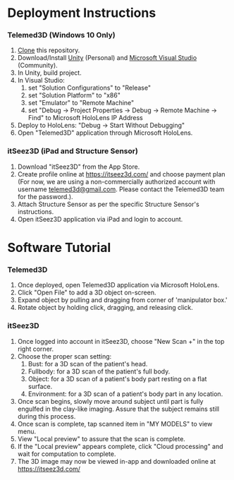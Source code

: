 # Deployment Instructions
### Telemed3D (Windows 10 Only)
1. [Clone](https://help.github.com/articles/cloning-a-repository/) this repository.
2. Download/Install [Unity](https://store.unity.com/) (Personal) and [Microsoft Visual Studio](https://www.visualstudio.com/downloads/) (Community).
3. In Unity, build project.
4. In Visual Studio:
    1. set "Solution Configurations" to "Release"
    2. set "Solution Platform" to "x86"
    3. set "Emulator" to "Remote Machine"
    4. set "Debug -> Project Properties -> Debug -> Remote Machine -> Find" to Microsoft HoloLens IP Address
5. Deploy to HoloLens: "Debug -> Start Without Debugging"
6. Open "Telemed3D" application through Microsoft HoloLens.

### itSeez3D (iPad and Structure Sensor)
1. Download "itSeez3D" from the App Store.
2. Create profile online at https://itseez3d.com/ and choose payment plan (For now, we are using a non-commercially authorized account with username telemed3d@gmail.com.  Please contact the Telemed3D team for the password.).
3. Attach Structure Sensor as per the specific Structure Sensor's instructions.
4. Open itSeez3D application via iPad and login to account.

# Software Tutorial
### Telemed3D
1. Once deployed, open Telemed3D application via Microsoft HoloLens.
2. Click "Open File" to add a 3D object on-screen.
3. Expand object by pulling and dragging from corner of 'manipulator box.'
4. Rotate object by holding click, dragging, and releasing click.

### itSeez3D
1. Once logged into account in itSeez3D, choose "New Scan +" in the top right corner.
2. Choose the proper scan setting:
    1. Bust: for a 3D scan of the patient's head.
    2. Fullbody: for a 3D scan of the patient's full body.
    3. Object: for a 3D scan of a patient's body part resting on a flat surface.
    4. Environment: for a 3D scan of a patient's body part in any location.
3. Once scan begins, slowly move around subject until part is fully engulfed in the clay-like imaging.  Assure that the subject remains still during this process.
4. Once scan is complete, tap scanned item in "MY MODELS" to view menu.
5. View "Local preview" to assure that the scan is complete.
6. If the "Local preview" appears complete, click "Cloud processing" and wait for computation to complete.
7. The 3D image may now be viewed in-app and downloaded online at https://itseez3d.com/

